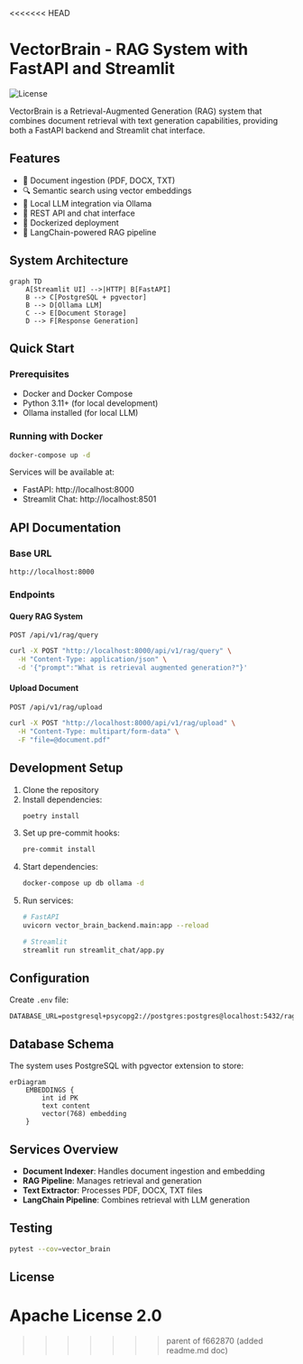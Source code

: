 <<<<<<< HEAD
# VectorBrain - RAG System with FastAPI and Streamlit

![License](https://img.shields.io/badge/License-Apache_2.0-blue.svg)

VectorBrain is a Retrieval-Augmented Generation (RAG) system that combines document retrieval with text generation capabilities, providing both a FastAPI backend and Streamlit chat interface.

## Features

- 📄 Document ingestion (PDF, DOCX, TXT)
- 🔍 Semantic search using vector embeddings
- 🤖 Local LLM integration via Ollama
- 🚀 REST API and chat interface
- 🐳 Dockerized deployment
- 🧠 LangChain-powered RAG pipeline

## System Architecture

```mermaid
graph TD
    A[Streamlit UI] -->|HTTP| B[FastAPI]
    B --> C[PostgreSQL + pgvector]
    B --> D[Ollama LLM]
    C --> E[Document Storage]
    D --> F[Response Generation]
```

## Quick Start

### Prerequisites

- Docker and Docker Compose
- Python 3.11+ (for local development)
- Ollama installed (for local LLM)

### Running with Docker

```bash
docker-compose up -d
```

Services will be available at:
- FastAPI: http://localhost:8000
- Streamlit Chat: http://localhost:8501

## API Documentation

### Base URL
`http://localhost:8000`

### Endpoints

#### Query RAG System
`POST /api/v1/rag/query`

```bash
curl -X POST "http://localhost:8000/api/v1/rag/query" \
  -H "Content-Type: application/json" \
  -d '{"prompt":"What is retrieval augmented generation?"}'
```

#### Upload Document
`POST /api/v1/rag/upload`

```bash
curl -X POST "http://localhost:8000/api/v1/rag/upload" \
  -H "Content-Type: multipart/form-data" \
  -F "file=@document.pdf"
```

## Development Setup

1. Clone the repository
2. Install dependencies:
   ```bash
   poetry install
   ```
3. Set up pre-commit hooks:
   ```bash
   pre-commit install
   ```
4. Start dependencies:
   ```bash
   docker-compose up db ollama -d
   ```
5. Run services:
   ```bash
   # FastAPI
   uvicorn vector_brain_backend.main:app --reload
   
   # Streamlit
   streamlit run streamlit_chat/app.py
   ```

## Configuration

Create `.env` file:

```env
DATABASE_URL=postgresql+psycopg2://postgres:postgres@localhost:5432/rag_db
```

## Database Schema

The system uses PostgreSQL with pgvector extension to store:

```mermaid
erDiagram
    EMBEDDINGS {
        int id PK
        text content
        vector(768) embedding
    }
```

## Services Overview

- **Document Indexer**: Handles document ingestion and embedding
- **RAG Pipeline**: Manages retrieval and generation
- **Text Extractor**: Processes PDF, DOCX, TXT files
- **LangChain Pipeline**: Combines retrieval with LLM generation

## Testing

```bash
pytest --cov=vector_brain
```

## License

Apache License 2.0
=======
>>>>>>> parent of f662870 (added readme.md doc)
